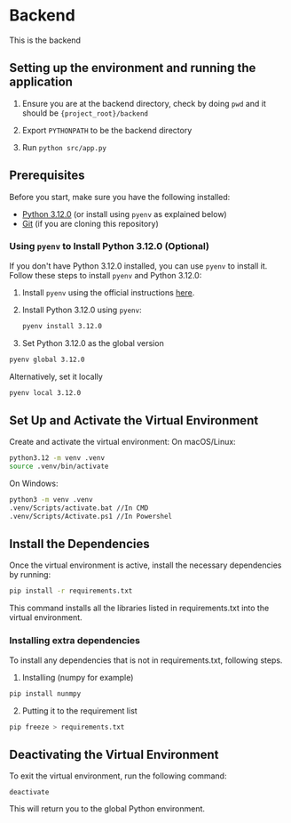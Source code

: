 # Backend

This is the backend

## Setting up the environment and running the application

1. Ensure you are at the backend directory, check by doing `pwd` and it should be `{project_root}/backend`

2. Export `PYTHONPATH` to be the backend directory

3. Run `python src/app.py`

## Prerequisites

Before you start, make sure you have the following installed:

- [Python 3.12.0](https://www.python.org/downloads/release/python-3120/) (or install using `pyenv` as explained below)
- [Git](https://git-scm.com/) (if you are cloning this repository)

### Using `pyenv` to Install Python 3.12.0 (Optional)

If you don't have Python 3.12.0 installed, you can use `pyenv` to install it. Follow these steps to install `pyenv` and Python 3.12.0:

1. Install `pyenv` using the official instructions [here](https://github.com/pyenv/pyenv#installation).

2. Install Python 3.12.0 using `pyenv`:

   ```bash
   pyenv install 3.12.0
   ```

3. Set Python 3.12.0 as the global version

```bash
pyenv global 3.12.0
```

Alternatively, set it locally

```bash
pyenv local 3.12.0
```

## Set Up and Activate the Virtual Environment

Create and activate the virtual environment:
On macOS/Linux:

```bash
python3.12 -m venv .venv
source .venv/bin/activate
```

On Windows:

```bash
python3 -m venv .venv
.venv/Scripts/activate.bat //In CMD
.venv/Scripts/Activate.ps1 //In Powershel
```

## Install the Dependencies

Once the virtual environment is active, install the necessary dependencies by running:

```bash
pip install -r requirements.txt
```

This command installs all the libraries listed in requirements.txt into the virtual environment.

### Installing extra dependencies

To install any dependencies that is not in requirements.txt, following steps.

1. Installing (numpy for example)

```bash
pip install nunmpy
```

2. Putting it to the requirement list

```bash
pip freeze > requirements.txt
```

## Deactivating the Virtual Environment

To exit the virtual environment, run the following command:

```
deactivate
```

This will return you to the global Python environment.
